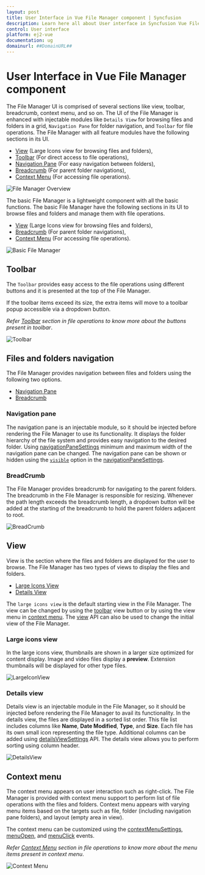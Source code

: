 ```yaml
---
layout: post
title: User Interface in Vue File Manager component | Syncfusion
description: Learn here all about User interface in Syncfusion Vue File Manager component of Syncfusion Essential JS 2 and more.
control: User interface 
platform: ej2-vue
documentation: ug
domainurl: ##DomainURL##
---
```


# User Interface in Vue File Manager component

The File Manager UI is comprised of several sections like view, toolbar, breadcrumb, context menu, and so on. The UI of the File Manager is enhanced with injectable modules like `Details View` for browsing files and folders in a grid, `Navigation Pane` for folder navigation, and `Toolbar` for file operations. The File Manager with all feature modules have the following sections in its UI.

* [View](#view) (Large Icons view for browsing files and folders),
* [Toolbar](#toolbar) (For direct access to file operations),
* [Navigation Pane](#navigation-pane) (For easy navigation between folders),
* [Breadcrumb](#breadcrumb) (For parent folder navigations),
* [Context Menu](#context-menu) (For accessing file operations).

![File Manager Overview](./images/user-interface.png)

The basic File Manager is a lightweight component with all the basic functions. The basic File Manager have the following sections in its UI to browse files and folders and manage them with file operations.

* [View](#view) (Large Icons view for browsing files and folders),
* [Breadcrumb](#breadcrumb) (For parent folder navigations),
* [Context Menu](#context-menu) (For accessing file operations).

![Basic File Manager](./images/default-ui.png)

## Toolbar

The `Toolbar` provides easy access to the file operations using different buttons and it is presented at the top of the File Manager.

If the toolbar items exceed its size, the extra items will move to a toolbar popup accessible via a dropdown button.

*Refer [Toolbar](./file-operations/#toolbar) section in file operations to know more about the buttons present in toolbar*.

![Toolbar](./images/toolbar.png)

## Files and folders navigation

The File Manager provides navigation between files and folders using the following two options.

* [Navigation Pane](#navigation-pane)
* [Breadcrumb](#breadcrumb)

### Navigation pane

The navigation pane is an injectable module, so it should be injected before rendering the File Manager to use its functionality. It displays the folder hierarchy of the file system and provides easy navigation to the desired folder. Using [navigationPaneSettings](https://ej2.syncfusion.com/vue/documentation/api/file-manager/#navigationpanesettings) minimum and maximum width of the navigation pane can be changed. The navigation pane can be shown or hidden using the [`visible`](https://ej2.syncfusion.com/vue/documentation/api/file-manager/navigationPaneSettingsModel/#visible) option in the [navigationPaneSettings](https://ej2.syncfusion.com/vue/documentation/api/file-manager/#navigationpanesettings).

### BreadCrumb

The File Manager provides breadcrumb for navigating to the parent folders. The breadcrumb in the File Manager is responsible for resizing.
Whenever the path length exceeds the breadcrumb length, a dropdown button will be added at the starting of the breadcrumb to hold the parent folders adjacent to root.

![BreadCrumb](./images/breadcrumb.png)

## View

View is the section where the files and folders are displayed for the user to browse. The File Manager has two types of views to display the files and folders.

* [Large Icons View](#large-icons-view)
* [Details View](#details-view)

The `large icons view` is the default starting view in the File Manager. The view can be changed by using the [toolbar](#toolbar) view button or by using the view menu in [context menu](#context-menu). The [view](https://ej2.syncfusion.com/vue/documentation/api/file-manager/#view) API can also be used to change the initial view of the File Manager.

### Large icons view

In the large icons view, thumbnails are shown in a larger size optimized for content display. Image and video files display a **preview**. Extension thumbnails will be displayed for other type files.

![LargeIconView](./images/largeiconsview.png)

### Details view

Details view is an injectable module in the File Manager, so it should be injected before rendering the File Manager to avail its functionality. In the details view, the files are displayed in a sorted list order. This file list includes columns like **Name**, **Date Modified**, **Type**, and **Size**. Each file has its own small icon representing the file type. Additional columns can be added using [detailsViewSettings](https://ej2.syncfusion.com/vue/documentation/api/file-manager/#detailsviewsettings) API. The details view allows you to perform sorting using column header.

![DetailsView](./images/detailsview.png)

## Context menu

The context menu appears on user interaction such as right-click. The File Manager is provided with context menu support to perform list of file operations with the files and folders. Context menu appears with varying menu items based on the targets such as file, folder (including navigation pane folders),  and layout (empty area in view).

The context menu can be customized using the [contextMenuSettings](https://ej2.syncfusion.com/vue/documentation/api/file-manager/#contextmenusettings), [menuOpen](https://ej2.syncfusion.com/vue/documentation/api/file-manager/#menuopen), and [menuClick](https://ej2.syncfusion.com/vue/documentation/api/file-manager/#menuclick) events.

*Refer [Context Menu](./file-operations/#context-menu) section in file operations to know more about the menu items present in context menu*.

![Context Menu](./images/contextmenu.png)